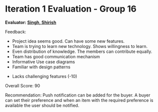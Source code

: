 # Iteration 1 Evaluation - Group 16

**Evaluator: [Singh, Shirish](mailto:shirish@jhu.edu)**

Feedback:

+ Project idea seems good. Can have some new features.
+ Team is trying to learn new technology. Shows willingness to learn.
+ Even distribution of knowledge. The members can contribute equally.
+ Team has good communication mechanism
+ Informative Use case diagrams
+ Familiar with design patterns

- Lacks challenging features (-10)

Overall Score: 90


Recommendation: Push notification can be added for the buyer. A buyer can set their preference and when an item with the required preference is available the user should be notified.
